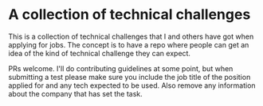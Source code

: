 # A collection of technical challenges

This is a collection of technical challenges that I and others have got when applying for jobs.  The concept is to have a repo where people can get an idea of the kind of technical challenge they can expect.

PRs welcome.  I'll do contributing guidelines at some point, but when submitting a test please make sure you include the job title of the position applied for and any tech expected to be used.  Also remove any information about the company that has set the task.

